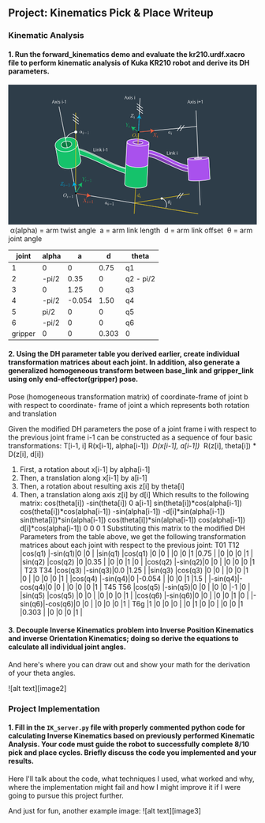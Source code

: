 ## Project: Kinematics Pick & Place Writeup

### Kinematic Analysis
#### 1. Run the forward_kinematics demo and evaluate the kr210.urdf.xacro file to perform kinematic analysis of Kuka KR210 robot and derive its DH parameters.

![image](DHparameters.png)
​ α(alpha) = arm twist angle
​ a = arm link length
​ d = arm link offset
​ θ = arm joint angle


joint | alpha | a | d | theta
--- | --- | --- | --- | ---
1 | 0       | 0     | 0.75  | q1
2 | -pi/2   | 0.35  | 0     | q2 - pi/2
3 |  0      | 1.25  | 0     | q3
4 | -pi/2   |-0.054 | 1.50  | q4
5 |  pi/2   | 0     | 0     | q5
6 | -pi/2   | 0     | 0     | q6
gripper | 0 | 0     | 0.303 | 0

#### 2. Using the DH parameter table you derived earlier, create individual transformation matrices about each joint. In addition, also generate a generalized homogeneous transform between base_link and gripper_link using only end-effector(gripper) pose.
Pose (homogeneous transformation matrix) of coordinate-frame of joint b ​with respect to
coordinate- frame of joint a ​which represents both rotation and translation

Given the modified DH parameters the pose of a joint frame i​ with respect to the previous joint frame i-1 ​can be constructed as a
sequence of four basic transformations:
T[i-1, i] R(​x[i-1], ​alpha[i-1]) ​*​ D(x​ [i-1], ​a[i-1]) ​*​ R(​z[i], ​theta[i]) ​*​ D(​z[i], ​d[i])
1. First, a rotation about x[i-1] by alpha[i-1]
2. Then, a translation along x[i-1] by a[i-1]
3. Then, a rotation about resulting axis z[i] by theta[i]
4. Then, a translation along axis z[i] by d[i]
Which results to the following matrix:
cos(theta[i]) -sin(theta[i]) 0 a[i-1]
sin(theta[i])*cos(alpha[i-1]) cos(theta[i])*cos(alpha[i-1]) -sin(alpha[i-1]) -d[i]*sin(alpha[i-1])
sin(theta[i])*sin(alpha[i-1]) cos(theta[i])*sin(alpha[i-1]) cos(alpha[i-1]) d[i]*cos(alpha[i-1])
0 0 0 1
Substituting this matrix to the modified DH Parameters from the table above, we get the following transformation matrices about
each joint with respect to the previous joint:
T01 T12
|cos(q1) |-sin(q1)|0 |0 |
|sin(q1) |cos(q1) |0 |0 |
|0 |0 |1 |0.75 |
|0 |0 |0 |1 |
|sin(q2) |cos(q2) |0 |0.35 |
|0 |0 |1 |0 |
|cos(q2) |-sin(q2)|0 |0 |
|0 |0 |0 |1 |
T23 T34
|cos(q3) |-sin(q3)|0.0 |1.25 |
|sin(q3) |cos(q3) |0 |0 |
|0 |0 |1 |0 |
|0 |0 |0 |1 |
|cos(q4) |-sin(q4)|0 |-0.054 |
|0 |0 |1 |1.5 |
|-sin(q4)|-cos(q4)|0 |0 |
|0 |0 |0 |1 |
T45 T56
|cos(q5) |-sin(q5)|0 |0 |
|0 |0 |-1 |0 |
|sin(q5) |cos(q5) |0 |0 |
|0 |0 |0 |1 |
|cos(q6) |-sin(q6)|0 |0 |
|0 |0 |1 |0 |
|-sin(q6)|-cos(q6)|0 |0 |
|0 |0 |0 |1 |
T6g
|1 |0 |0 |0 |
|0 |1 |0 |0 |
|0 |0 |1 |0.303 |
|0 |0 |0 |1 |



#### 3. Decouple Inverse Kinematics problem into Inverse Position Kinematics and inverse Orientation Kinematics; doing so derive the equations to calculate all individual joint angles.

And here's where you can draw out and show your math for the derivation of your theta angles. 

![alt text][image2]

### Project Implementation

#### 1. Fill in the `IK_server.py` file with properly commented python code for calculating Inverse Kinematics based on previously performed Kinematic Analysis. Your code must guide the robot to successfully complete 8/10 pick and place cycles. Briefly discuss the code you implemented and your results. 


Here I'll talk about the code, what techniques I used, what worked and why, where the implementation might fail and how I might improve it if I were going to pursue this project further.  


And just for fun, another example image:
![alt text][image3]


